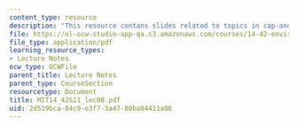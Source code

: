 ```yaml
---
content_type: resource
description: "This resource contans slides related to topics in cap-and-trade.\r\n"
file: https://ol-ocw-studio-app-qa.s3.amazonaws.com/courses/14-42-environmental-policy-and-economics-spring-2011/2d519bca84c9e3f73a4780ba84411a06_MIT14_42S11_lec08.pdf
file_type: application/pdf
learning_resource_types:
- Lecture Notes
ocw_type: OCWFile
parent_title: Lecture Notes
parent_type: CourseSection
resourcetype: Document
title: MIT14_42S11_lec08.pdf
uid: 2d519bca-84c9-e3f7-3a47-80ba84411a06
---
```


